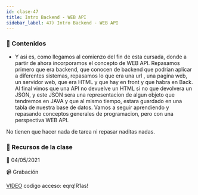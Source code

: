 ```yaml
---
id: clase-47
title: Intro Backend - WEB API
sidebar_label: 47) Intro Backend - WEB API
---
```




### 📝 Contenidos

- Y asi es, como llegamos al comienzo del fin de esta cursada, donde a partir de ahora incorporamos el concepto de WEB API. Repasamos primero que era backend, que conocen de backend que podrian aplicar a diferentes sistemas, repasamos lo que era una url , una pagina web, un servidor web, que era HTML y que hay en front y que habra en Back. Al final vimos que una API no devuelve un HTML si no que devolvera un JSON, y este JSON sera una representacion de algun objeto que tendremos en JAVA y que al mismo tiempo, estara guardado en una tabla de nuestra base de datos. Vamos a seguir aprendiendo y repasando conceptos generales de programacion, pero con una perspectiva WEB API.

No tienen que hacer nada de tarea ni repasar naditas nadas.

### 🚀 Recursos de la clase

📆 04/05/2021

📹 Grabación

[VIDEO](https://us02web.zoom.us/rec/share/prAwy2-Vh5J7IOcvEVYjZqADpktuGFJI2-nU6E_TROtBAzaSPGmvzYobhcYJYPgw.DpYHtTVHOqitI8Lq)
codigo acceso: eqrq!R1as!
